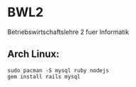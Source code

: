 # BWL2
Betriebswirtschaftslehre 2 fuer Informatik

## Arch Linux:

    sudo pacman -S mysql ruby nodejs
    gem install rails mysql
    
